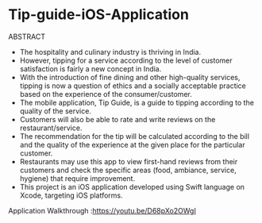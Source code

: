 # Tip-guide-iOS-Application

ABSTRACT
- The hospitality and culinary industry is thriving in India. 
- However, tipping for a service according to the level of customer satisfaction is fairly a new concept in India. 
- With the introduction of fine dining and other high-quality services, tipping is now a question of ethics and a socially acceptable practice based on the experience of the consumer/customer. 
- The mobile application, Tip Guide, is a guide to tipping according to the quality of the service. 
- Customers will also be able to rate and write reviews on the restaurant/service. 
- The recommendation for the tip will be calculated according to the bill and the quality of the experience at the given place for the particular customer. 
- Restaurants may use this app to view first-hand reviews from their customers and check the specific areas (food, ambiance, service, hygiene) that require improvement. 
- This project is an iOS application developed using Swift language on Xcode, targeting iOS platforms.

Application Walkthrough :https://youtu.be/D68pXo2OWgI
